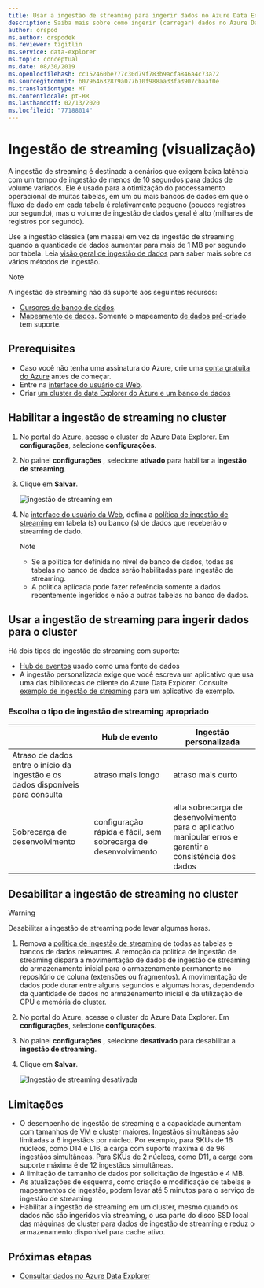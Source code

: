 ```yaml
---
title: Usar a ingestão de streaming para ingerir dados no Azure Data Explorer
description: Saiba mais sobre como ingerir (carregar) dados no Azure Data Explorer usando a ingestão de streaming.
author: orspod
ms.author: orspodek
ms.reviewer: tzgitlin
ms.service: data-explorer
ms.topic: conceptual
ms.date: 08/30/2019
ms.openlocfilehash: cc152460be777c30d79f783b9acfa846a4c73a72
ms.sourcegitcommit: b07964632879a077b10f988aa33fa3907cbaaf0e
ms.translationtype: MT
ms.contentlocale: pt-BR
ms.lasthandoff: 02/13/2020
ms.locfileid: "77188014"
---
```

# <a name="streaming-ingestion-preview"></a>Ingestão de streaming (visualização)

A ingestão de streaming é destinada a cenários que exigem baixa latência com um tempo de ingestão de menos de 10 segundos para dados de volume variados. Ele é usado para a otimização do processamento operacional de muitas tabelas, em um ou mais bancos de dados em que o fluxo de dado em cada tabela é relativamente pequeno (poucos registros por segundo), mas o volume de ingestão de dados geral é alto (milhares de registros por segundo).

Use a ingestão clássica (em massa) em vez da ingestão de streaming quando a quantidade de dados aumentar para mais de 1 MB por segundo por tabela. Leia [visão geral de ingestão de dados](/azure/data-explorer/ingest-data-overview) para saber mais sobre os vários métodos de ingestão.

> [!NOTE]
> A ingestão de streaming não dá suporte aos seguintes recursos:
> * [Cursores de banco de dados](/azure/kusto/management/databasecursor).
> * [Mapeamento de dados](/azure/kusto/management/mappings). Somente o mapeamento [de dados pré-criado](/azure/kusto/management/create-ingestion-mapping-command) tem suporte. 

## <a name="prerequisites"></a>Prerequisites

* Caso você não tenha uma assinatura do Azure, crie uma [conta gratuita do Azure](https://azure.microsoft.com/free/) antes de começar.
* Entre na [interface do usuário da Web](https://dataexplorer.azure.com/).
* Criar [um cluster de data Explorer do Azure e um banco de dados](create-cluster-database-portal.md)

## <a name="enable-streaming-ingestion-on-your-cluster"></a>Habilitar a ingestão de streaming no cluster

1. No portal do Azure, acesse o cluster do Azure Data Explorer. Em **configurações**, selecione **configurações**. 
1. No painel **configurações** , selecione **ativado** para habilitar a **ingestão de streaming**.
1. Clique em **Salvar**.
 
    ![ingestão de streaming em](media/ingest-data-streaming/streaming-ingestion-on.png)
 
1. Na [interface do usuário da Web](https://dataexplorer.azure.com/), defina a [política de ingestão de streaming](/azure/kusto/concepts/streamingingestionpolicy) em tabela (s) ou banco (s) de dados que receberão o streaming de dado. 

    > [!NOTE]
    > * Se a política for definida no nível de banco de dados, todas as tabelas no banco de dados serão habilitadas para ingestão de streaming.
    > * A política aplicada pode fazer referência somente a dados recentemente ingeridos e não a outras tabelas no banco de dados.

## <a name="use-streaming-ingestion-to-ingest-data-to-your-cluster"></a>Usar a ingestão de streaming para ingerir dados para o cluster

Há dois tipos de ingestão de streaming com suporte:

* [Hub de eventos](/azure/data-explorer/ingest-data-event-hub) usado como uma fonte de dados
* A ingestão personalizada exige que você escreva um aplicativo que usa uma das bibliotecas de cliente do Azure Data Explorer. Consulte [exemplo de ingestão de streaming](https://github.com/Azure/azure-kusto-samples-dotnet/tree/master/client/StreamingIngestionSample) para um aplicativo de exemplo.

### <a name="choose-the-appropriate-streaming-ingestion-type"></a>Escolha o tipo de ingestão de streaming apropriado

|   |Hub de evento  |Ingestão personalizada  |
|---------|---------|---------|
|Atraso de dados entre o início da ingestão e os dados disponíveis para consulta   |    atraso mais longo     |   atraso mais curto      |
|Sobrecarga de desenvolvimento    |   configuração rápida e fácil, sem sobrecarga de desenvolvimento    |   alta sobrecarga de desenvolvimento para o aplicativo manipular erros e garantir a consistência dos dados     |

## <a name="disable-streaming-ingestion-on-your-cluster"></a>Desabilitar a ingestão de streaming no cluster

> [!WARNING]
> Desabilitar a ingestão de streaming pode levar algumas horas.

1. Remova a [política de ingestão de streaming](/azure/kusto/concepts/streamingingestionpolicy) de todas as tabelas e bancos de dados relevantes. A remoção da política de ingestão de streaming dispara a movimentação de dados de ingestão de streaming do armazenamento inicial para o armazenamento permanente no repositório de coluna (extensões ou fragmentos). A movimentação de dados pode durar entre alguns segundos e algumas horas, dependendo da quantidade de dados no armazenamento inicial e da utilização de CPU e memória do cluster.
1. No portal do Azure, acesse o cluster do Azure Data Explorer. Em **configurações**, selecione **configurações**. 
1. No painel **configurações** , selecione **desativado** para desabilitar a **ingestão de streaming**.
1. Clique em **Salvar**.

    ![Ingestão de streaming desativada](media/ingest-data-streaming/streaming-ingestion-off.png)

## <a name="limitations"></a>Limitações

* O desempenho de ingestão de streaming e a capacidade aumentam com tamanhos de VM e cluster maiores. Ingestãos simultâneas são limitadas a 6 ingestãos por núcleo. Por exemplo, para SKUs de 16 núcleos, como D14 e L16, a carga com suporte máxima é de 96 ingestãos simultâneas. Para SKUs de 2 núcleos, como D11, a carga com suporte máxima é de 12 ingestãos simultâneas.
* A limitação de tamanho de dados por solicitação de ingestão é 4 MB.
* As atualizações de esquema, como criação e modificação de tabelas e mapeamentos de ingestão, podem levar até 5 minutos para o serviço de ingestão de streaming.
* Habilitar a ingestão de streaming em um cluster, mesmo quando os dados não são ingeridos via streaming, o usa parte do disco SSD local das máquinas de cluster para dados de ingestão de streaming e reduz o armazenamento disponível para cache ativo.

## <a name="next-steps"></a>Próximas etapas

* [Consultar dados no Azure Data Explorer](web-query-data.md)
